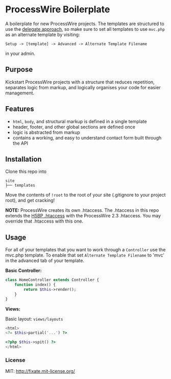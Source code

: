 # ProcessWire Boilerplate

A boilerplate for new ProcessWire projects. The templates are structured to use the [delegate approach](http://processwire.com/talk/topic/740-a-different-way-of-using-templates-delegate-approach/), so make sure to set all templates to use `mvc.php` as an alternate template by visiting:

```
Setup -> [template] -> Advanced -> Alternate Template Filename
```
in your admin.

## Purpose

Kickstart ProcessWire projects with a structure that reduces repetition, separates logic from markup, and logically organises your code for easier management.

## Features

- `html`, `body`, and structural markup is defined in a single template
- header, footer, and other global sections are defined once
- logic is abstracted from markup
- contains a working, and easy to understand contact form built through the API

## Installation

Clone this repo into

```
site
├── templates
```

Move the contents of `!root` to the root of your site (.gitignore to your project root), and get cracking!

**NOTE:** ProcessWire creates its own .htaccess. The .htaccess in this repo extends the [H5BP .htaccess](https://github.com/h5bp/html5-boilerplate/blob/master/.htaccess) with the ProcessWire 2.3 .htaccess. You may override that .htaccess with this one.

## Usage

For all of your templates that you want to work through a `Controller` use the mvc.php template. To enable that set `Alternate Template Filename` to 'mvc' in the advanced tab of your template.

**Basic Controller:**

```php
class HomeController extends Controller {
	function index() {
		return $this->render();
	}
}
```

**Views:**

Basic layout: `views/layouts`

```php
<html>
<?= $this>partial('...') ?>

<?php $this->spit() ?>
</html>

```

### License

MIT: http://fixate.mit-license.org/
